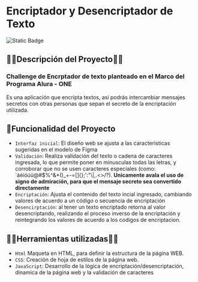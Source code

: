 <h1> Encriptador y Desencriptador de Texto </h1>

![Static Badge](https://img.shields.io/badge/ESTADO%20-EN%20DESARROLLO%20-%20GREEN)

## 🔐🔐Descripción del Proyecto🔐🔐
<h3>Challenge de Encrptador de texto planteado en el Marco del Programa Alura - ONE </h3>
<p>Es una aplicación que encripta textos, así podrás intercambiar mensajes secretos con otras personas que sepan el secreto de la encriptación utilizada.</p>

## 🔨Funcionalidad del Proyecto
- `Interfaz inicial`: El diseño web se ajusta a las caracteristicas sugeridas en el modelo de Figma
- `Validación`: Realiza validación del texto o cadena de caracteres ingresada, lo que permite poner en minusculas todas las letras, y corroborar que no se usen caracteres especiales (como: ´áéíóúü@#$%^&*()_+\-=\[\]{};':"\\|,.<>\/?). **Unicamente avala el uso de signo de admiración, para que el mensaje secreto sea convertido directamente** 
- `Encriptación`: Ajusta el contenido del texto incial ingresado, cambiando valores de acuerdo a un código o secuencia de encriptación
- `Desencirptación`: al tener un texto encriptado retorna al valor desencriptando, realizando el proceso inverso de la encriptación y reintegrando los valores de acuerdo a los codigos de encriptacion. 

## 🧰🧰Herramientas utilizadas🧰🧰
- `Html` Maqueta en HTML, para definir la estructura de la página WEB.
- `CSS`: Creación de hoja de estilos de la página web.
- `JavaScript`: Desarrollo de la lógica de encriptación/desencriptación, dinamica de la página web y la validación de caracteres

